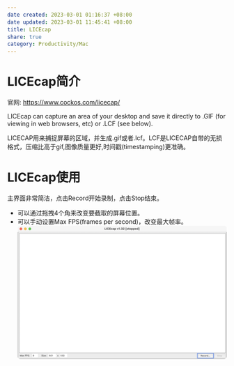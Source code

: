 ```yaml
---
date created: 2023-03-01 01:16:37 +08:00
date updated: 2023-03-01 11:45:41 +08:00
title: LICEcap
share: true
category: Productivity/Mac
---
```


# LICEcap简介
官网: https://www.cockos.com/licecap/

LICEcap can capture an area of your desktop and save it directly to .GIF (for viewing in web browsers, etc) or .LCF (see below).

LICECAP用来捕捉屏幕的区域，并生成.gif或者.lcf。LCF是LICECAP自带的无损格式，压缩比高于gif,图像质量更好,时间戳(timestamping)更准确。


# LICEcap使用
主界面非常简洁，点击Record开始录制，点击Stop结束。
- 可以通过拖拽4个角来改变要截取的屏幕位置。
- 可以手动设置Max FPS(frames per second)，改变最大帧率。
![2023-03-01_11.41.52.png](../../img/2023-03-01_11.41.52.png)